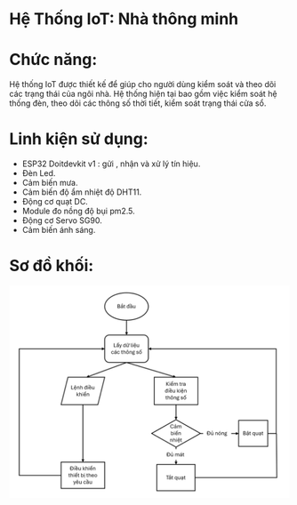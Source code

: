 # Hệ Thống IoT: Nhà thông minh

# Chức năng:

Hệ thống IoT được thiết kế để giúp cho người dùng kiểm soát và theo dõi các trạng thái của ngôi nhà. Hệ thống hiện tại bao gồm việc kiểm soát hệ thống đèn, theo dõi các thông số thời tiết, kiểm soát trạng thái cửa sổ. 

# Linh kiện sử dụng:

* ESP32 Doitdevkit v1 : gửi , nhận và xử lý tín hiệu.
* Đèn Led.
* Cảm biến mưa.
* Cảm biến độ ẩm nhiệt độ DHT11.
* Động cơ quạt DC.
* Module đo nồng độ bụi pm2.5.
* Động cơ Servo SG90.
* Cảm biến ánh sáng.

# Sơ đồ khối:
![IOT_diagram](https://github.com/namluntihon199/IoT/blob/main/image.png)
